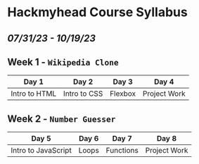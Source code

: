 # Hackmyhead Course Syllabus

## _07/31/23 - 10/19/23_

## Week 1 - `Wikipedia Clone`

| Day 1         | Day 2        | Day 3   | Day 4        |
| ------------- | ------------ | ------- | ------------ |
| Intro to HTML | Intro to CSS | Flexbox | Project Work |

## Week 2 - `Number Guesser`

| Day 5               | Day 6 | Day 7     | Day 8        |
| ------------------- | ----- | --------- | ------------ |
| Intro to JavaScript | Loops | Functions | Project Work |

